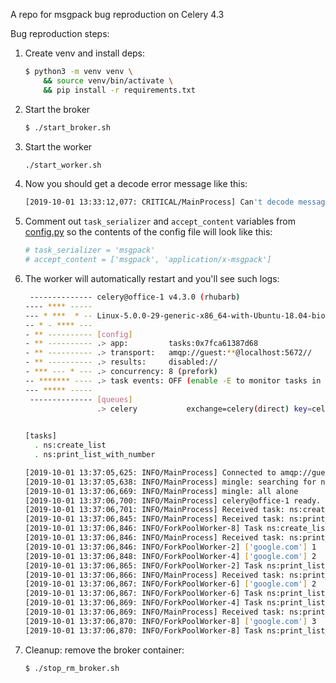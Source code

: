 A repo for msgpack bug reproduction on Celery 4.3

Bug reproduction steps:

1. Create venv and install deps:
    ```bash
    $ python3 -m venv venv \
        && source venv/bin/activate \
        && pip install -r requirements.txt
    ```

2. Start the broker

    ```bash
    $ ./start_broker.sh
    ```

3. Start the worker

    ```bash
   ./start_worker.sh
    ```

4. Now you should get a decode error message like this:

    ```bash
   [2019-10-01 13:33:12,077: CRITICAL/MainProcess] Can't decode message body: DecodeError(ExtraData([[], {}, ...
   ```

5. Comment out `task_serializer` and `accept_content` variables from [config.py](./config.py) so the contents
of the config file will look like this:

    ```python
    # task_serializer = 'msgpack'
    # accept_content = ['msgpack', 'application/x-msgpack']
    ```

6. The worker will automatically restart and you'll see such logs:

    ```bash
     -------------- celery@office-1 v4.3.0 (rhubarb)
    ---- **** ----- 
    --- * ***  * -- Linux-5.0.0-29-generic-x86_64-with-Ubuntu-18.04-bionic 2019-10-01 13:37:05
    -- * - **** --- 
    - ** ---------- [config]
    - ** ---------- .> app:         tasks:0x7fca61387d68
    - ** ---------- .> transport:   amqp://guest:**@localhost:5672//
    - ** ---------- .> results:     disabled://
    - *** --- * --- .> concurrency: 8 (prefork)
    -- ******* ---- .> task events: OFF (enable -E to monitor tasks in this worker)
    --- ***** ----- 
     -------------- [queues]
                    .> celery           exchange=celery(direct) key=celery
                    
    
    [tasks]
      . ns:create_list
      . ns:print_list_with_number
    
    [2019-10-01 13:37:05,625: INFO/MainProcess] Connected to amqp://guest:**@127.0.0.1:5672//
    [2019-10-01 13:37:05,638: INFO/MainProcess] mingle: searching for neighbors
    [2019-10-01 13:37:06,669: INFO/MainProcess] mingle: all alone
    [2019-10-01 13:37:06,700: INFO/MainProcess] celery@office-1 ready.
    [2019-10-01 13:37:06,701: INFO/MainProcess] Received task: ns:create_list[987a2638-c9fe-43d3-826c-d87f321b463f]  
    [2019-10-01 13:37:06,845: INFO/MainProcess] Received task: ns:print_list_with_number[bc5eddec-1263-4551-bdbb-050667eefc82]  
    [2019-10-01 13:37:06,846: INFO/ForkPoolWorker-8] Task ns:create_list[987a2638-c9fe-43d3-826c-d87f321b463f] succeeded in 0.03962553100063815s: ['google.com']
    [2019-10-01 13:37:06,846: INFO/MainProcess] Received task: ns:print_list_with_number[6c0d7a3c-bbff-4ecb-8d68-ee2a576f1086]  
    [2019-10-01 13:37:06,846: INFO/ForkPoolWorker-2] ['google.com'] 1
    [2019-10-01 13:37:06,848: INFO/ForkPoolWorker-4] ['google.com'] 2
    [2019-10-01 13:37:06,865: INFO/ForkPoolWorker-2] Task ns:print_list_with_number[bc5eddec-1263-4551-bdbb-050667eefc82] succeeded in 0.01884706000055303s: ['google.com']
    [2019-10-01 13:37:06,866: INFO/MainProcess] Received task: ns:print_list_with_number[74969f15-6306-40d4-9e55-1cef594354d5]  
    [2019-10-01 13:37:06,867: INFO/ForkPoolWorker-6] ['google.com'] 2
    [2019-10-01 13:37:06,867: INFO/ForkPoolWorker-6] Task ns:print_list_with_number[74969f15-6306-40d4-9e55-1cef594354d5] succeeded in 0.0006498500006273389s: ['google.com']
    [2019-10-01 13:37:06,869: INFO/ForkPoolWorker-4] Task ns:print_list_with_number[6c0d7a3c-bbff-4ecb-8d68-ee2a576f1086] succeeded in 0.021286719998897752s: ['google.com']
    [2019-10-01 13:37:06,869: INFO/MainProcess] Received task: ns:print_list_with_number[04147cd4-1b2a-4143-98f8-02749dbbaa2b]  
    [2019-10-01 13:37:06,870: INFO/ForkPoolWorker-8] ['google.com'] 3
    [2019-10-01 13:37:06,870: INFO/ForkPoolWorker-8] Task ns:print_list_with_number[04147cd4-1b2a-4143-98f8-02749dbbaa2b] succeeded in 0.00020611299987649545s: ['google.com']
   ```

6.  Cleanup: remove the broker container:

    ```bash
    $ ./stop_rm_broker.sh 
    ```
